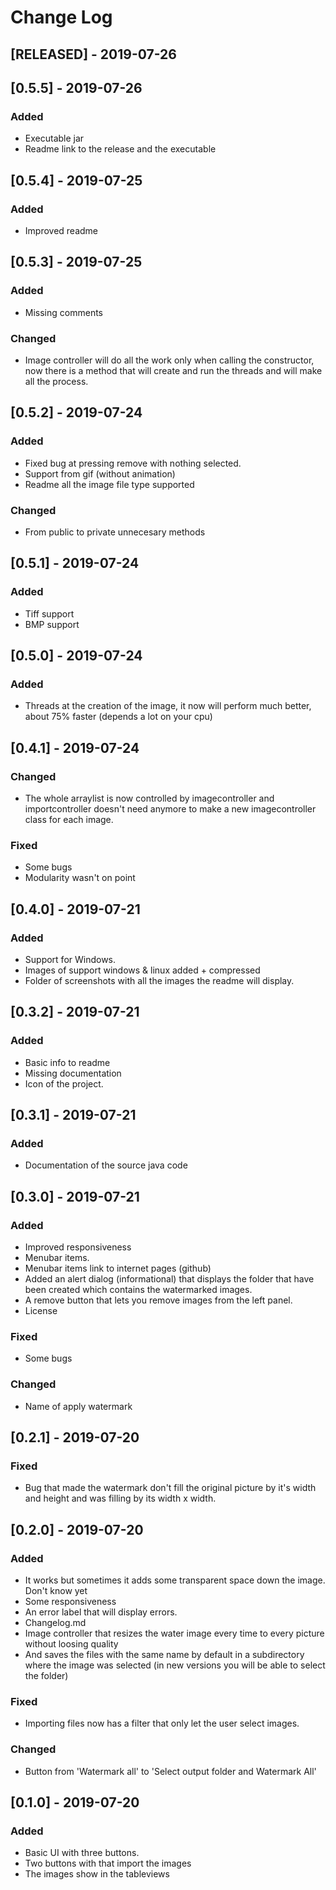 <!-- markdownlint-disable MD024-->
# **Change Log**

## [RELEASED] - 2019-07-26

## [0.5.5] - 2019-07-26

### Added

* Executable jar
* Readme link to the release and the executable

## [0.5.4] - 2019-07-25

### Added

* Improved readme

## [0.5.3] - 2019-07-25

### Added

* Missing comments

### Changed

* Image controller will do all the work only when calling the constructor, now there is a method that will create and run the threads and will make all the process.

## [0.5.2] - 2019-07-24

### Added

* Fixed bug at pressing remove with nothing selected.
* Support from gif (without animation)
* Readme all the image file type supported

### Changed

* From public to private unnecesary methods

## [0.5.1] - 2019-07-24

### Added

* Tiff support
* BMP support

## [0.5.0] - 2019-07-24

### Added

* Threads at the creation of the image, it now will perform much better, about 75% faster (depends a lot on your cpu)

## [0.4.1] - 2019-07-24

### Changed

* The whole arraylist is now controlled by imagecontroller and importcontroller doesn't need anymore to make a new imagecontroller class for each image.

### Fixed

* Some bugs
* Modularity wasn't on point

## [0.4.0] - 2019-07-21

### Added

* Support for Windows.
* Images of support windows & linux added + compressed
* Folder of screenshots with all the images the readme will display.

## [0.3.2] - 2019-07-21

### Added

* Basic info to readme
* Missing documentation
* Icon of the project.

## [0.3.1] - 2019-07-21

### Added

* Documentation of the source java code

## [0.3.0] - 2019-07-21

### Added

* Improved responsiveness
* Menubar items.
* Menubar items link to internet pages (github)
* Added an alert dialog (informational) that displays the folder that have been created which contains the watermarked images.
* A remove button that lets you remove images from the left panel.
* License

### Fixed

* Some bugs

### Changed

* Name of apply watermark

## [0.2.1] - 2019-07-20

### Fixed

* Bug that made the watermark don't fill the original picture by it's width and height and was filling by its width x width.

## [0.2.0] - 2019-07-20

### Added

* It works but sometimes it adds some transparent space down the image. Don't know yet
* Some responsiveness
* An error label that will display errors.
* Changelog.md
* Image controller that resizes the water image every time to every picture without loosing quality
* And saves the files with the same name by default in a subdirectory where the image was selected (in new versions you will be able to select the folder)

### Fixed

* Importing files now has a filter that only let the user select images.

### Changed

* Button from 'Watermark all' to 'Select output folder and Watermark All'

## [0.1.0] - 2019-07-20

### Added

* Basic UI with three buttons.
* Two buttons with that import the images
* The images show in the tableviews
